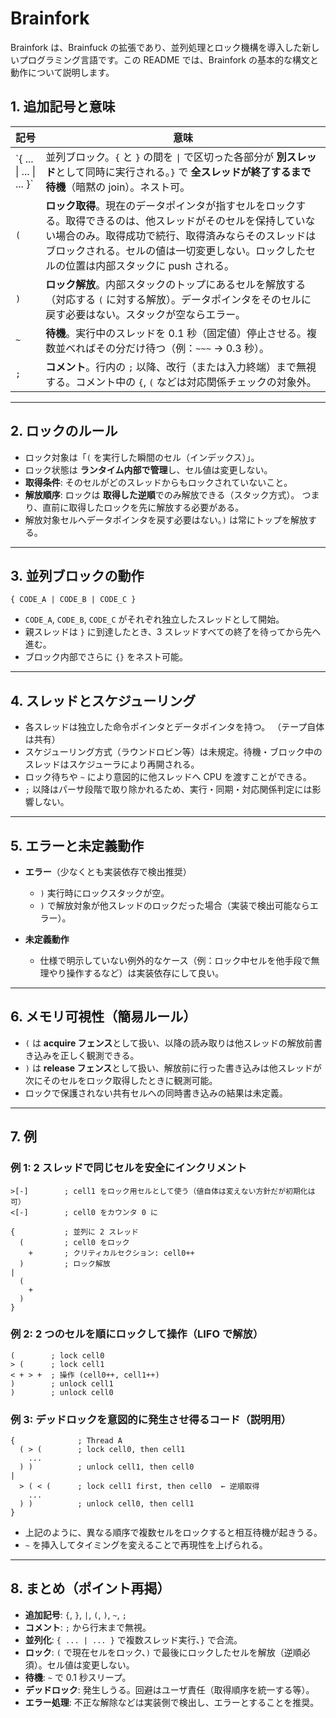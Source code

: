 # Brainfork

Brainfork は、Brainfuck の拡張であり、並列処理とロック機構を導入した新しいプログラミング言語です。この README では、Brainfork の基本的な構文と動作について説明します。

## 1. 追加記号と意味

| 記号                      | 意味                                                                                                                                                                                                                                                             |
| ------------------------- | ---------------------------------------------------------------------------------------------------------------------------------------------------------------------------------------------------------------------------------------------------------------- |
| \`{ ... \| ... \| ... }\` | 並列ブロック。`{` と `}` の間を `\|` で区切った各部分が **別スレッド**として同時に実行される。`}` で **全スレッドが終了するまで待機**（暗黙の join）。ネスト可。                                                                                                 |
| `(`                       | **ロック取得**。現在のデータポインタが指すセルをロックする。取得できるのは、他スレッドがそのセルを保持していない場合のみ。取得成功で続行、取得済みならそのスレッドはブロックされる。セルの値は一切変更しない。ロックしたセルの位置は内部スタックに push される。 |
| `)`                       | **ロック解放**。内部スタックのトップにあるセルを解放する（対応する `(` に対する解放）。データポインタをそのセルに戻す必要はない。スタックが空ならエラー。                                                                                                        |
| `~`                       | **待機**。実行中のスレッドを 0.1 秒（固定値）停止させる。複数並べればその分だけ待つ（例：`~~~` → 0.3 秒）。                                                                                                                                                      |
| `;`                       | **コメント**。行内の `;` 以降、改行（または入力終端）まで無視する。コメント中の `{`, `(` などは対応関係チェックの対象外。                                                                                                                                        |

---

## 2. ロックのルール

- ロック対象は「`(` を実行した瞬間のセル（インデックス）」。
- ロック状態は **ランタイム内部で管理**し、セル値は変更しない。
- **取得条件**: そのセルがどのスレッドからもロックされていないこと。
- **解放順序**: ロックは **取得した逆順**でのみ解放できる（スタック方式）。
  つまり、直前に取得したロックを先に解放する必要がある。
- 解放対象セルへデータポインタを戻す必要はない。`)` は常にトップを解放する。

---

## 3. 並列ブロックの動作

```
{ CODE_A | CODE_B | CODE_C }
```

- `CODE_A`, `CODE_B`, `CODE_C` がそれぞれ独立したスレッドとして開始。
- 親スレッドは `}` に到達したとき、3 スレッドすべての終了を待ってから先へ進む。
- ブロック内部でさらに `{}` をネスト可能。

---

## 4. スレッドとスケジューリング

- 各スレッドは独立した命令ポインタとデータポインタを持つ。
  （テープ自体は共有）
- スケジューリング方式（ラウンドロビン等）は未規定。待機・ブロック中のスレッドはスケジューラにより再開される。
- ロック待ちや `~` により意図的に他スレッドへ CPU を渡すことができる。
- `;` 以降はパーサ段階で取り除かれるため、実行・同期・対応関係判定には影響しない。

---

## 5. エラーと未定義動作

- **エラー**（少なくとも実装依存で検出推奨）

  - `)` 実行時にロックスタックが空。
  - `)` で解放対象が他スレッドのロックだった場合（実装で検出可能ならエラー）。

- **未定義動作**

  - 仕様で明示していない例外的なケース（例：ロック中セルを他手段で無理やり操作するなど）は実装依存にして良い。

---

## 6. メモリ可視性（簡易ルール）

- `(` は **acquire フェンス**として扱い、以降の読み取りは他スレッドの解放前書き込みを正しく観測できる。
- `)` は **release フェンス**として扱い、解放前に行った書き込みは他スレッドが次にそのセルをロック取得したときに観測可能。
- ロックで保護されない共有セルへの同時書き込みの結果は未定義。

---

## 7. 例

### 例 1: 2 スレッドで同じセルを安全にインクリメント

```
>[-]        ; cell1 をロック用セルとして使う（値自体は変えない方針だが初期化は可）
<[-]        ; cell0 をカウンタ 0 に

{           ; 並列に 2 スレッド
  (         ; cell0 をロック
    +       ; クリティカルセクション: cell0++
  )         ; ロック解放
|
  (
    +
  )
}
```

### 例 2: 2 つのセルを順にロックして操作（LIFO で解放）

```
(        ; lock cell0
> (      ; lock cell1
< + > +  ; 操作 (cell0++, cell1++)
)        ; unlock cell1
)        ; unlock cell0
```

### 例 3: デッドロックを意図的に発生させ得るコード（説明用）

```
{              ; Thread A
  ( > (        ; lock cell0, then cell1
    ...
  ) )          ; unlock cell1, then cell0
|
  > ( < (      ; lock cell1 first, then cell0  ← 逆順取得
    ...
  ) )          ; unlock cell0, then cell1
}
```

- 上記のように、異なる順序で複数セルをロックすると相互待機が起きうる。
- `~` を挿入してタイミングを変えることで再現性を上げられる。

---

## 8. まとめ（ポイント再掲）

- **追加記号**: `{`, `}`, `|`, `(`, `)`, `~`, `;`
- **コメント**: `;` から行末まで無視。
- **並列化**: `{ ... | ... }` で複数スレッド実行、`}` で合流。
- **ロック**: `(` で現在セルをロック、`)` で最後にロックしたセルを解放（逆順必須）。セル値は変更しない。
- **待機**: `~` で 0.1 秒スリープ。
- **デッドロック**: 発生しうる。回避はユーザ責任（取得順序を統一する等）。
- **エラー処理**: 不正な解除などは実装側で検出し、エラーとすることを推奨。
